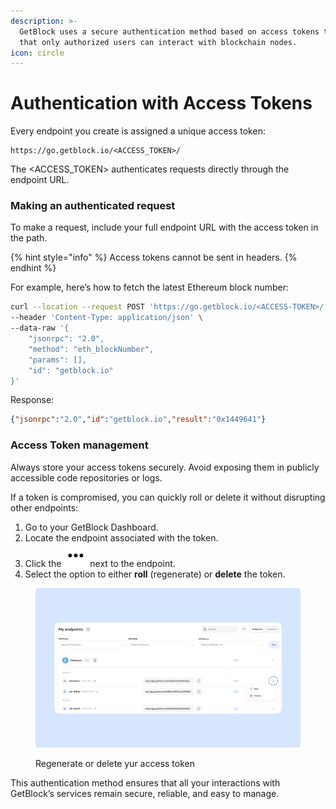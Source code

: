 ```yaml
---
description: >-
  GetBlock uses a secure authentication method based on access tokens to ensure
  that only authorized users can interact with blockchain nodes.
icon: circle
---
```


# Authentication with Access Tokens

Every endpoint you create is assigned a unique access token:

```
https://go.getblock.io/<ACCESS_TOKEN>/
```

The \<ACCESS\_TOKEN> authenticates requests directly through the endpoint URL.

### Making an authenticated request

To make a request, include your full endpoint URL with the access token in the path.

{% hint style="info" %}
Access tokens cannot be sent in headers.
{% endhint %}

For example, here’s how to fetch the latest Ethereum block number:

```bash
curl --location --request POST 'https://go.getblock.io/<ACCESS-TOKEN>/' \
--header 'Content-Type: application/json' \
--data-raw '{
    "jsonrpc": "2.0",
    "method": "eth_blockNumber",
    "params": [],
    "id": "getblock.io"
}'
```

Response:

```json
{"jsonrpc":"2.0","id":"getblock.io","result":"0x1449641"}
```

### Access Token management

Always store your access tokens securely. Avoid exposing them in publicly accessible code repositories or logs.

If a token is compromised, you can quickly roll or delete it without disrupting other endpoints:

1. Go to your GetBlock Dashboard.
2. Locate the endpoint associated with the token.
3. Click the ![](../.gitbook/assets/dots-horizontal.svg) next to the endpoint.
4. Select the option to either **roll** (regenerate) or **delete** the token.

<figure><img src="../.gitbook/assets/Docs_AccessToken_roll.svg" alt="How to manage GetBlock access tokens"><figcaption><p>Regenerate or delete yur access token</p></figcaption></figure>

This authentication method ensures that all your interactions with GetBlock’s services remain secure, reliable, and easy to manage.

